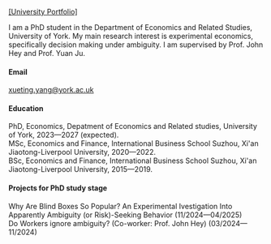 

[[University Portfolio]](https://www.york.ac.uk/economics/people/postgraduate-researchers/xueting-yang/)

I am a PhD student in the Department of Economics and Related Studies, University of York. My main research interest is experimental economics, specifically decision making under ambiguity. I am supervised by Prof. John Hey and Prof. Yuan Ju.

#### Email
xueting.yang@york.ac.uk

#### Education
PhD, Economics, Depatment of Economics and Related studies, University of York, 2023—2027 (expected).\
MSc, Economics and Finance, International Business School Suzhou, Xi'an Jiaotong-Liverpool University, 2020—2022.\
BSc, Economics and Finance, International Business School Suzhou, Xi'an Jiaotong-Liverpool University, 2015—2019.

#### Projects for PhD study stage
Why Are Blind Boxes So Popular? An Experimental Ivestigation Into Apparently Ambiguity (or Risk)-Seeking Behavior (11/2024—04/2025)\
Do Workers ignore ambiguity? (Co-worker: Prof. John Hey) (03/2024—11/2024)

